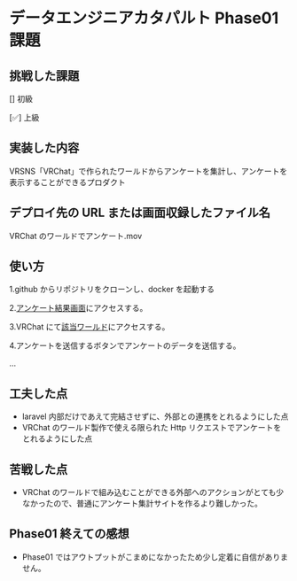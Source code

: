 # データエンジニアカタパルト Phase01 課題

## 挑戦した課題

[] 初級

[✅] 上級

## 実装した内容

VRSNS「VRChat」で作られたワールドからアンケートを集計し、アンケートを表示することができるプロダクト

## デプロイ先の URL または画面収録したファイル名

VRChat のワールドでアンケート.mov

## 使い方

1.github からリポジトリをクローンし、docker を起動する

2.[アンケート結果画面](localhost/survey)にアクセスする。

3.VRChat にて[該当ワールド](https://vrchat.com/home/world/wrld_5c122d6d-60ab-4194-90e8-caf3a3406c80)にアクセスする。

4.アンケートを送信するボタンでアンケートのデータを送信する。

...

## 工夫した点

-   laravel 内部だけであえて完結させずに、外部との連携をとれるようにした点
-   VRChat のワールド製作で使える限られた Http リクエストでアンケートをとれるようにした点

## 苦戦した点

-   VRChat のワールドで組み込むことができる外部へのアクションがとても少なかったので、普通にアンケート集計サイトを作るより難しかった。

## Phase01 終えての感想

-   Phase01 ではアウトプットがこまめになかったため少し定着に自信がありません。
